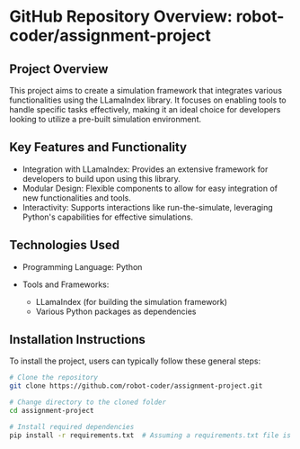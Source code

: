# GitHub Repository Overview: robot-coder/assignment-project

## Project Overview
This project aims to create a simulation framework that integrates various functionalities using the LLamaIndex library. It focuses on enabling tools to handle specific tasks effectively, making it an ideal choice for developers looking to utilize a pre-built simulation environment.

## Key Features and Functionality
- Integration with LLamaIndex: Provides an extensive framework for developers to build upon using this library.
- Modular Design: Flexible components to allow for easy integration of new functionalities and tools.
- Interactivity: Supports interactions like run-the-simulate, leveraging Python's capabilities for effective simulations.

## Technologies Used
- Programming Language: Python 

- Tools and Frameworks:
  - LLamaIndex (for building the simulation framework)
  - Various Python packages as dependencies

## Installation Instructions
To install the project, users can typically follow these general steps:

```bash
# Clone the repository
git clone https://github.com/robot-coder/assignment-project.git

# Change directory to the cloned folder
cd assignment-project

# Install required dependencies
pip install -r requirements.txt  # Assuming a requirements.txt file is present
```
